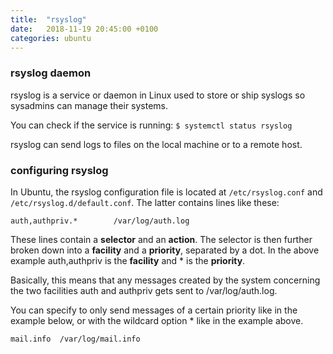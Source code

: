 ```yaml
---
title:  "rsyslog"
date:   2018-11-19 20:45:00 +0100
categories: ubuntu
---
```

### rsyslog daemon
rsyslog is a service or daemon in Linux used to store or ship syslogs so sysadmins can manage their systems.

You can check if the service is running: `$ systemctl status rsyslog`

rsyslog can send logs to files on the local machine or to a remote host.

### configuring rsyslog
In Ubuntu, the rsyslog configuration file is located at `/etc/rsyslog.conf` and `/etc/rsyslog.d/default.conf`. The latter contains lines like these:

`auth,authpriv.*		/var/log/auth.log`

These lines contain a **selector** and an **action**. The selector is then further broken down into a **facility** and a **priority**, separated by a dot. In the above example auth,authpriv is the **facility** and * is the **priority**.

Basically, this means that any messages created by the system concerning the two facilities auth and authpriv gets sent to /var/log/auth.log.

You can specify to only send messages of a certain priority like in the example below, or with the wildcard option * like in the example above.

`mail.info	/var/log/mail.info`
